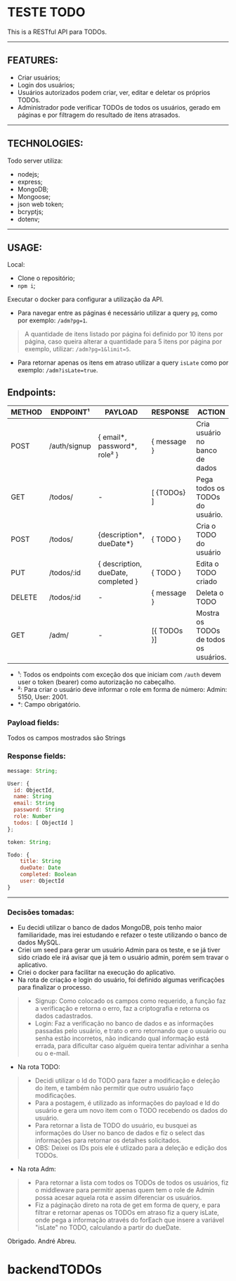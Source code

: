 # TESTE TODO

This is a RESTful API para TODOs.

---

## FEATURES:

- Criar usuários;
- Login dos usuários;
- Usuários autorizados podem criar, ver, editar e deletar os próprios TODOs.
- Administrador pode verificar TODOs de todos os usuários, gerado em páginas e por filtragem do resultado de itens atrasados.

---

## TECHNOLOGIES:

Todo server utiliza:

- nodejs;
- express;
- MongoDB;
- Mongoose;
- json web token;
- bcryptjs;
- dotenv;

---

## USAGE:

Local:

- Clone o repositório;
- `npm i`;

Executar o docker para configurar a utilização da API. 

- Para navegar entre as páginas é necessário utilizar a query `pg`, como por exemplo: `/adm?pg=1`.
> A quantidade de itens listado por página foi definido por 10 itens por página, caso queira alterar a quantidade para 5 itens por página por exemplo, utilizar: `/adm?pg=1&limit=5`.
- Para retornar apenas os itens em atraso utilizar a query `isLate` como por exemplo: `/adm?isLate=true`.

## Endpoints:

| METHOD | ENDPOINT¹         | PAYLOAD                          | RESPONSE        | ACTION                                                                            |
| ------ | ----------------- | -------------------------------- | --------------- | --------------------------------------------------------------------------------- |
| POST   | /auth/signup      | { email*, password*, role² }         | { message }     | Cria usuário no banco de dados | /auth/login       | { email*, password* }         | { user, token } | Cria token para acesso ao sistema e utilizar as funcionalidades conforme role do usuário |
| GET   | /todos/   |    -                  | [ {TODOs} ]      | Pega todos os TODOs do usuário. |
| POST    | /todos/   | {description*, dueDate*}                                | { TODO }  | Cria o TODO do usuário |
| PUT    | /todos/:id | { description, dueDate, completed }                      | { TODO }      | Edita o TODO criado |
| DELETE | /todos/:id | -                                | { message }     | Deleta o TODO |
| GET    | /adm/      | -                                | [{ TODOs }]      | Mostra os TODOs de todos os usuários.|

- ¹: Todos os endpoints com exceção dos que iniciam com `/auth` devem user o token (bearer) como autorização no cabeçalho.
- ²: Para criar o usuário deve informar o role em forma de número: Admin: 5150, User: 2001.
- *: Campo obrigatório.

### Payload fields:

Todos os campos mostrados são Strings

### Response fields:

```javascript
message: String;

User: {
  id: ObjectId,
  name: String
  email: String
  password: String
  role: Number
  todos: [ ObjectId ]
};

token: String;

Todo: {    
    title: String
    dueDate: Date
    completed: Boolean
    user: ObjectId
}
```

---

### Decisões tomadas:

- Eu decidi utilizar o banco de dados MongoDB, pois tenho maior familiaridade, mas irei estudando e refazer o teste utilizando o banco de dados MySQL.
- Criei um seed para gerar um usuário Admin para os teste, e se já tiver sido criado ele irá avisar que já tem o usuário admin, porém sem travar o aplicativo. 
- Criei o docker para facilitar na execução do aplicativo.
- Na rota de criação e login do usuário, foi definido algumas verificações para finalizar o processo.
> - Signup: Como colocado os campos como requerido, a função faz a verificação e retorna o erro, faz a criptografia e retorna os dados cadastrados.
> - Login: Faz a verificação no banco de dados e as informações passadas pelo usuário, e trato o erro retornando que o usuário ou senha estão incorretos, não indicando qual informação está errada, para dificultar caso alguém queira tentar adivinhar a senha ou o e-mail.
- Na rota TODO:
> - Decidi utilizar o Id do TODO para fazer a modificação e deleção do item, e também não permitir que outro usuário faço modificações.
> - Para a postagem, é utilizado as informações do payload e Id do usuário e gera um novo item com o TODO recebendo os dados do usuário.
> - Para retornar a lista de TODO do usuário, eu busquei as informações do User no banco de dados e fiz o select das informações para retornar os detalhes solicitados.
> - OBS: Deixei os IDs pois ele é utlizado para a deleção e edição dos TODOs.
- Na rota Adm:
> - Para retornar a lista com todos os TODOs de todos os usuários, fiz o middleware para permitir apenas quem tem o role de Admin possa acesar aquela rota e assim diferenciar os usuários.
> -  Fiz a páginação direto na rota de get em forma de query, e para filtrar e retornar apenas os TODOs em atraso fiz a query isLate, onde pega a informação através do forEach que insere a variável "isLate" no TODO, calculando a partir do dueDate.

Obrigado.
André Abreu.
# backendTODOs
